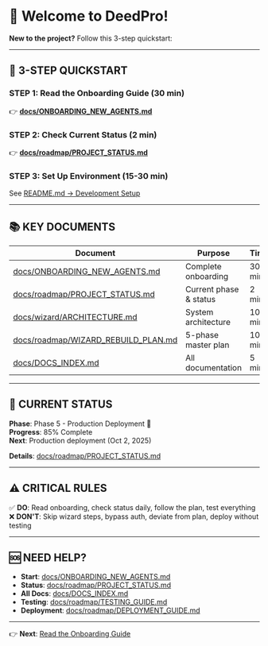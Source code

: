 # 👋 Welcome to DeedPro!

**New to the project?** Follow this 3-step quickstart:

---

## 🚀 **3-STEP QUICKSTART**

### **STEP 1: Read the Onboarding Guide** (30 min)
👉 **[docs/ONBOARDING_NEW_AGENTS.md](docs/ONBOARDING_NEW_AGENTS.md)**

### **STEP 2: Check Current Status** (2 min)
👉 **[docs/roadmap/PROJECT_STATUS.md](docs/roadmap/PROJECT_STATUS.md)**

### **STEP 3: Set Up Environment** (15-30 min)
See [README.md → Development Setup](README.md#-development-setup)

---

## 📚 **KEY DOCUMENTS**

| Document | Purpose | Time |
|----------|---------|------|
| [docs/ONBOARDING_NEW_AGENTS.md](docs/ONBOARDING_NEW_AGENTS.md) | Complete onboarding | 30 min |
| [docs/roadmap/PROJECT_STATUS.md](docs/roadmap/PROJECT_STATUS.md) | Current phase & status | 2 min |
| [docs/wizard/ARCHITECTURE.md](docs/wizard/ARCHITECTURE.md) | System architecture | 10 min |
| [docs/roadmap/WIZARD_REBUILD_PLAN.md](docs/roadmap/WIZARD_REBUILD_PLAN.md) | 5-phase master plan | 10 min |
| [docs/DOCS_INDEX.md](docs/DOCS_INDEX.md) | All documentation | 5 min |

---

## 🎯 **CURRENT STATUS**

**Phase**: Phase 5 - Production Deployment 🔄  
**Progress**: 85% Complete  
**Next**: Production deployment (Oct 2, 2025)

**Details**: [docs/roadmap/PROJECT_STATUS.md](docs/roadmap/PROJECT_STATUS.md)

---

## ⚠️ **CRITICAL RULES**

✅ **DO**: Read onboarding, check status daily, follow the plan, test everything  
❌ **DON'T**: Skip wizard steps, bypass auth, deviate from plan, deploy without testing

---

## 🆘 **NEED HELP?**

- **Start**: [docs/ONBOARDING_NEW_AGENTS.md](docs/ONBOARDING_NEW_AGENTS.md)
- **Status**: [docs/roadmap/PROJECT_STATUS.md](docs/roadmap/PROJECT_STATUS.md)
- **All Docs**: [docs/DOCS_INDEX.md](docs/DOCS_INDEX.md)
- **Testing**: [docs/roadmap/TESTING_GUIDE.md](docs/roadmap/TESTING_GUIDE.md)
- **Deployment**: [docs/roadmap/DEPLOYMENT_GUIDE.md](docs/roadmap/DEPLOYMENT_GUIDE.md)

---

👉 **Next**: [Read the Onboarding Guide](docs/ONBOARDING_NEW_AGENTS.md)

